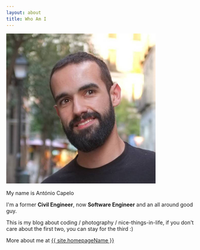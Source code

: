 ```yaml
---
layout: about
title: Who Am I
---
```


<img style="max-width:400px" src="/img/profpic.jpg" class="profpic">

My name is António Capelo

I'm a former **Civil Engineer**, now **Software Engineer** and an all around good guy.
<br>

This is my blog about coding / photography / nice-things-in-life, if you don't care about the first two, you can stay for the third :)

More about me at <a href="{{ site.homepage }}" target="_blank" title="{{ site.homepageName }}">{{ site.homepageName }}</a>

<div class="social-list">
<a class="social-icon" target="_blank" href="https://github.com/antoniocapelo/"><span class="typcn typcn-social-github"></span></a>
<a class="social-icon" target="_blank" href="https://www.linkedin.com/in/antoniocapelo"><span class="typcn typcn-social-linkedin"></span></a>
<a class="social-icon" target="_blank" href="https://twitter.com/antoniocapelo"><span class="typcn typcn-social-twitter"></span></a>
<a class="social-icon" target="_blank" href="http://instagram.com/acapelo"><span class="typcn typcn-social-instagram"></span></a>
</div>